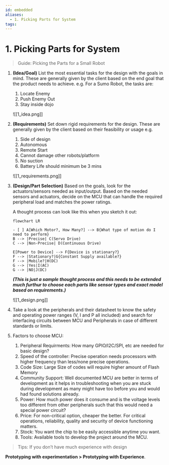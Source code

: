 ```yaml
---
id: embedded
aliases:
  - 1. Picking Parts for System
tags:
---
```



# 1. Picking Parts for System

> Guide: Picking the Parts for a Small Robot

1. **(Idea/Goal)** List the most essential tasks for the design with the goals in mind. These are generally given by the client based on the end goal that the product needs to achieve. e.g. For a Sumo Robot, the tasks are:
    1. Locate Enemy
    2. Push Enemy Out
    3. Stay inside dojo

    ![[1_idea.png]]
    
2. **(Requirements)** Set down rigid requirements for the design. These are generally given by the client based on their feasibility or usage e.g.
    1. Side of design
    2. Autonomous
    3. Remote Start
    4. Cannot damage other robots/platform
    5. No suction
    6. Battery Life should minimum be 3 mins
        
    ![[1_requirements.png]]

3. **(Design/Part Selection)** Based on the goals, look for the actuators/sensors needed as input/output. Based on the needed sensors and actuators, decide on the MCU that can handle the required peripheral load and matches the power ratings.
    
    A thought process can look like this when you sketch it out:
    
    ```mermaid
    flowchart LR
    
    - [ ] A[Which Motor?, How Many?] --> B{What type of motion do I need to perform}
    B --> |Precise| C(Servo Drive)
    C --> |Non-Precise| D(Continuous Drive)
    
    E[Power to Device] --> F{Device is stationary?}
    F --> |Stationary?|G{Constant Supply available?}
    F --> |Mobile?|H(DC)
    G --> |Yes|I(AC)
    G --> |NO|J(DC)
    ```
    
    ***(This is just a sample thought process and this needs to be extended much furthur to choose each parts like sensor types and exact model based on requirements.)***
    
    ![[1_design.png]]
    
4. Take a look at the peripherals and their datasheet to know the safety and operating power ranges (V, I and P all included) and search for interfacing circuits between MCU and Peripherals in case of different standards or limits.
5. Factors to choose MCU:
    1. Peripheral Requirments: How many GPIO/I2C/SPI, etc are needed for basic design?
    2. Speed of the controller: Precise operation needs processors with higher frequency than less/none precise operations.
    3. Code Size: Large Size of codes will require higher amount of Flash Memory
    4. Community Support: Well documented MCU are better in terms of development as it helps in troubleshooting when you are stuck during development as many might have too before you and would had found solutions already.
    5. Power: How much power does it consume and is the voltage levels too different from other peripherals such that this would need a special power circuit?
    6. Price: For non-critical option, cheaper the better. For critical operations, reliability, quality and security of device functioning matters.
    7. Stock: You want the chip to be easily accessible anytime you want.
    8. Tools: Available tools to develop the project around the MCU.

> Tips: If you don’t have much experience with design

**Prototyping with experimentation > Prototyping with Experience**.
